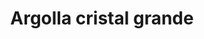 ---
title: Argolla cristal grande
date: 
draft: false

# descripcion
description : Argolla cristal grande

materials: Plata 925

color: Cristal

dimensions: 2,3cm

code: 01-11-0073

type: "Aros"

categories: []

# Images
# first image will be shown in the product page
images:
  # - image: "images/path_to_image"
  # La ubicacion de las imagenes es imagenes/Aros/Aros.Argollas/01-11-0073-argolla-cristal-grande
  - image: "./images/aros/argollas/01-11-0073-argolla-cristal-grande_a.JPG"
  - image: "./images/aros/argollas/01-11-0073-argolla-cristal-grande_b.JPG"
---